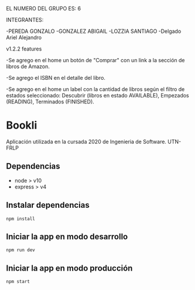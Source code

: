 EL NUMERO DEL GRUPO ES: 6

INTEGRANTES:

-PEREDA GONZALO
-GONZALEZ ABIGAIL
-LOZZIA SANTIAGO
-Delgado Ariel Alejandro

v1.2.2 
features

-Se agrego en el home un botón de "Comprar" con un link a la sección
de libros de Amazon.


-Se agrego el ISBN en el detalle del libro.

-Se agrego en el home un label con la cantidad de libros según el filtro
de estados seleccionado: Descubrir (libros en estado AVAILABLE),
Empezados (READING), Terminados (FINISHED).









# Bookli

Aplicación utilizada en la cursada 2020 de Ingenieria de Software. UTN-FRLP

## Dependencias

-   node > v10
-   express > v4

## Instalar dependencias

`npm install`

## Iniciar la app en modo desarrollo

`npm run dev`

## Iniciar la app en modo producción

`npm start`

